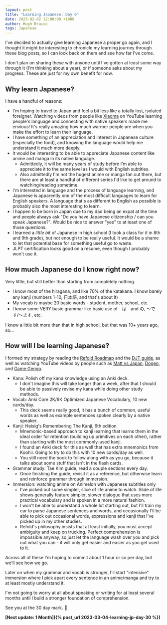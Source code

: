 ```yaml
---
layout: post
title: "Learning Japanese: Day 0"
date: 2023-02-02 12:00:00 +1000
author: Hugh Braico
tags: Japanese
---
```


I've decided to actually give learning Japanese a proper go again, and I thought
it might be interesting to chronicle my learning journey through these blog
posts, so I can look back on them and see how far I've come. 

I don't plan on sharing these with anyone until I've gotten at least some way
through it (I'm thinking about a year), or if someone asks about my progress.
These are just for my own benefit for now.

## Why learn Japanese?

I have a handful of reasons:

* I'm hoping to travel to Japan and feel a bit less like a totally lost,
  isolated foreigner. Watching videos from people like 
  [Xiaoma](https://www.youtube.com/@xiaomanyc) on YouTube learning people's
  language and connecting with native speakers made me envious! It's really
  amazing how much warmer people are when you make the effort to learn their
  language.
* I have something of an appreciation and interest in Japanese culture
  (especially the food), and knowing the language would help me understand it
  much more deeply.
* It would be interesting to be able to appreciate Japanese content like anime
  and manga in its native language.
  * Admittedly, it will be many years of study before I'm able to appreciate it
    to the same level as I would with English subtitles.
  * Also admittedly I'm not the hugest anime or manga fan out there, but there
    are at least a handful of different series I'd like to get around to
    watching/reading sometime.
* I'm interested in language and the process of language learning, and Japanese
  is apparently one of the most difficult languages to learn for English
  speakers. A language that's as different to English as possible is probably
  also the most interesting to learn.
* I happen to be born in Japan due to my dad being an expat at the time and
  people always ask "Do you have Japanese citizenship / can you speak
  Japanese?". Would be nice to answer "yes" to at least one of those
  questions.
* I learned a *little bit* of Japanese in high school (I took a class for it in
  8th and 9th grade), but not enough to be really useful. It would be a shame
  to let that potential base for something useful go to waste.
* JLPT certification looks good on a resume, even though I probably won't use 
  it.
 
## How much Japanese do I know right now?
 
Very little, but still better than starting from completely nothing.

* I know most of the hiragana, and like 70% of the katakana. I know barely any
  kanji (numbers 1-10, 日本語, and that's about it)
* My vocab is maybe 20 basic words - student, mother, school, etc.
* I know some VERY basic grammar like basic use of　は　and の, 〜です/〜ます, etc.

I knew a little bit more than that in high school, but that was 10+ years ago,
so...

## How will I be learning Japanese?

I formed my strategy by reading the 
[Refold Roadmap](https://refold.la/roadmap/) and the 
[DJT guide](https://itazuraneko.neocities.org/learn/guide), as well as watching
YouTube videos by people such as 
[Matt vs Japan](https://www.youtube.com/channel/UCpf4BknRWAjb_oYIHoMDGVg), 
[Dogen](https://www.youtube.com/@Dogen), and
[Game Gengo](https://www.youtube.com/@GameGengo).

* Kana: Polish off my kana knowledge using an Anki deck.
  * I don't imagine this will take longer than a week, after that I should be
    able to passively revise my kana while doing other study methods.
* Vocab: Anki Core 2K/6K Optimized Japanese Vocabulary, 10 new cards/day.
  * This deck seems really good, it has a bunch of common, useful words as well
    as example sentences spoken clearly by a native speaker.
* Kanji: Heisig's Remembering The Kanji, 6th edition.
  * Mnemonic-based approach to kanji learning that learns them in the ideal
    order for retention (building up primitives on each other), rather than
    starting with the most commonly-used kanji.
  * I found an Anki deck for this as well that has extra mnemonics from Koohii.
    Going to try to do this with 10 new cards/day as well.
  * You still need the book to follow along with as you go, because it talks
    about some stuff that isn't in the flash cards.
* Grammar study: Tae Kim guide, read a couple sections every day.
  * Once finishing the guide, revisit it as a reference, but otherwise learn and
    reinforce grammar through immersion.
* Immersion: watching anime on Animelon with Japanese subtitles only
  * I've picked out some simpler, slice of life anime to watch. Slide of life
    shows generally feature simpler, slower dialogue that uses more practical
    vocabulary and is spoken in a more natural fashion.
  * I won't be able to understand a whole lot starting out, but I'll train my
    ear to parse Japanese sentences and words, and occasionally I'll be able to
    pick out occasional words, expressions and kanji that I've picked up in my
    other studies.
  * Refold's philosophy insists that at least initially, you must accept
    ambiguity and keep on trucking. Perfect comprehension is impossible anyway,
    so just let the language wash over you and pick out what you can - it will
    only get easier and easier as you get used to it.

Across all of these I'm hoping to commit about 1 hour or so per day, but we'll
see how we go. 

Later on when my grammar and vocab is stronger, I'll start "intensive" immersion
where I pick apart every sentence in an anime/manga and try to at least mostly
understand it.

I'm not going to worry at all about speaking or writing for at least several
months until I build a stronger foundation of comprehension.

See you at the 30 day mark. 👋

**[Next update: 1 Month]({% post_url 2023-03-04-learning-jp-day-30 %})**